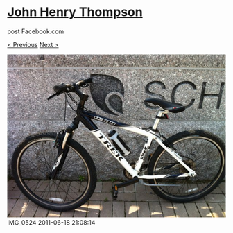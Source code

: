 # [John Henry Thompson](../README.md)
post Facebook.com

[< Previous](2011-06-18-5.md) [Next >](2011-06-18-7.md)

[![](../media/2011-06-18/Bike-Ride-To-Art-Museum-IMG_0524.jpg)](../README.md)
IMG_0524
2011-06-18 21:08:14